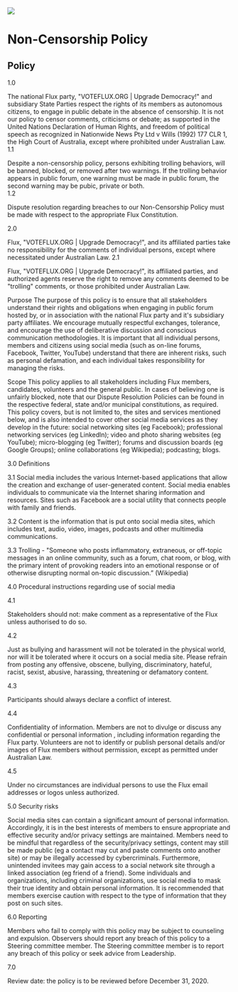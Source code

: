 
<img src="../Flux_Icon_Colour55.png" />

# Non-Censorship Policy 

## Policy
1.0

The national Flux party, "VOTEFLUX.ORG | Upgrade Democracy!" and subsidiary State Parties respect the rights of its members as autonomous citizens, to engage in public debate in the absence of censorship.  It is not our policy to censor comments, criticisms or debate; as supported in the United Nations Declaration of Human Rights, and freedom of political speech as recognized in Nationwide News Pty Ltd v Wills (1992) 177 CLR 1, the High Court of Australia, except where prohibited under Australian Law. 
1.1

Despite a non-censorship policy, persons exhibiting trolling behaviors, will be banned, blocked, or removed after two warnings.  If the trolling behavior appears in public forum, one warning must be made in public forum, the second warning may be pubic, private or both.  
1.2 

Dispute resolution regarding breaches to our Non-Censorship Policy must be made with respect to the appropriate Flux Constitution.

2.0

Flux, "VOTEFLUX.ORG | Upgrade Democracy!", and its affiliated parties take no responsibility for the comments of individual persons, except where necessitated under Australian Law. 
2.1 

Flux, "VOTEFLUX.ORG | Upgrade Democracy!", its affiliated parties, and authorized agents reserve the right to remove any comments deemed to be "trolling" comments, or those prohibited under Australian Law.

Purpose 
The purpose of this policy is to ensure that all stakeholders understand their rights and obligations when engaging in public forum hosted by, or in association with the national Flux party and it's subsidiary party  affiliates.  We encourage mutually respectful exchanges, tolerance, and encourage the use of deliberative discussion and conscious communication methodologies.  It is important that all individual persons, members and citizens using social media (such as on-line forums, Facebook, Twitter, YouTube) understand that there are inherent risks, such as personal defamation, and each individual takes responsibility for managing the risks. 

Scope 
This policy applies to all stakeholders including Flux members, candidates, volunteers and the general public. In cases of believing one is unfairly blocked, note that our Dispute Resolution Policies can be found in the respective federal, state and/or municipal constitutions, as required.  This policy covers, but is not limited to, the sites and services mentioned below, and is also intended to cover other social media services as they develop in the future:  social networking sites (eg Facebook); professional networking services (eg Linkedln); video and photo sharing websites (eg YouTube); micro-blogging (eg Twitter); forums and discussion boards (eg Google Groups); online collaborations (eg Wikipedia); podcasting; blogs. 

3.0  Definitions 

3.1 Social media includes the various Internet-based applications that allow the creation and exchange of user-generated content. Social media enables individuals to communicate via the Internet sharing information and resources. Sites such as Facebook are a social utility that connects people with family and friends. 

3.2 Content is the information that is put onto social media sites, which includes text, audio, video, images, podcasts and other multimedia communications. 

3.3 Trolling - "Someone who posts inflammatory, extraneous, or off-topic messages in an online community, such as a forum, chat room, or blog, with the primary intent of provoking readers into an emotional response or of otherwise disrupting normal on-topic discussion.” (Wikipedia)

4.0  Procedural instructions regarding use of social media 

4.1 

Stakeholders should not: make comment as a representative of the Flux unless authorised to do so. 

4.2 

Just as bullying and harassment will not be tolerated in the physical world, nor will it be tolerated where it occurs on a social media site. Please refrain from posting any offensive, obscene, bullying, discriminatory, hateful, racist, sexist, abusive, harassing, threatening or defamatory content. 

4.3 

Participants should always declare a conflict of interest. 

4.4 

Confidentiality of information.  Members  are not to divulge or discuss any confidential or personal information , including information regarding the Flux party.  Volunteers are not to identify or publish personal details and/or images of Flux members without permission, except as permitted under Australian Law.  

4.5 

Under no circumstances are individual persons to use the Flux email addresses or logos unless authorized.
 

5.0  Security risks 

Social media sites can contain a significant amount of personal information. Accordingly, it is in the best interests of members to ensure appropriate and effective security and/or privacy settings are maintained. Members need to be mindful that regardless of the security/privacy settings, content may still be made public (eg  a contact may cut and paste comments onto another site) or may be illegally accessed by cybercriminals. Furthermore, unintended invitees may gain access to a social network site through a linked association (eg friend of a friend). Some individuals and organizations, including criminal organizations, use social media to mask their true identity and obtain personal information. It is recommended that members exercise caution with respect to the type of information that they post on such sites. 

6.0  Reporting 

Members who fail to comply with this policy may be subject to counseling and expulsion. Observers should report any breach of this policy to a Steering committee member. The Steering committee member is to report any breach of this policy or seek advice from Leadership. 

7.0  

Review date: the policy is to be reviewed before December 31, 2020.
